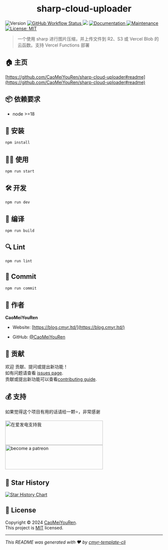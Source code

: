<h1 align="center">sharp-cloud-uploader </h1>
<p>
  <img alt="Version" src="https://img.shields.io/github/package-json/v/CaoMeiYouRen/sharp-cloud-uploader.svg" />
  <a href="https://github.com/CaoMeiYouRen/sharp-cloud-uploader/actions?query=workflow%3ARelease" target="_blank">
    <img alt="GitHub Workflow Status" src="https://img.shields.io/github/actions/workflow/status/CaoMeiYouRen/sharp-cloud-uploader/release.yml?branch=master">
  </a>
  <img src="https://img.shields.io/badge/node-%3E%3D18-blue.svg" />
  <a href="https://github.com/CaoMeiYouRen/sharp-cloud-uploader#readme" target="_blank">
    <img alt="Documentation" src="https://img.shields.io/badge/documentation-yes-brightgreen.svg" />
  </a>
  <a href="https://github.com/CaoMeiYouRen/sharp-cloud-uploader/graphs/commit-activity" target="_blank">
    <img alt="Maintenance" src="https://img.shields.io/badge/Maintained%3F-yes-green.svg" />
  </a>
  <a href="https://github.com/CaoMeiYouRen/sharp-cloud-uploader/blob/master/LICENSE" target="_blank">
    <img alt="License: MIT" src="https://img.shields.io/github/license/CaoMeiYouRen/sharp-cloud-uploader?color=yellow" />
  </a>
</p>


> 一个使用 sharp 进行图片压缩，并上传文件到 R2、S3 或 Vercel Blob 的云函数。支持 Vercel Functions 部署

## 🏠 主页

[https://github.com/CaoMeiYouRen/sharp-cloud-uploader#readme](https://github.com/CaoMeiYouRen/sharp-cloud-uploader#readme)


## 📦 依赖要求


- node >=18

## 🚀 安装

```sh
npm install
```

## 👨‍💻 使用

```sh
npm run start
```

## 🛠️ 开发

```sh
npm run dev
```

## 🔧 编译

```sh
npm run build
```

## 🔍 Lint

```sh
npm run lint
```

## 💾 Commit

```sh
npm run commit
```


## 👤 作者


**CaoMeiYouRen**

* Website: [https://blog.cmyr.ltd/](https://blog.cmyr.ltd/)

* GitHub: [@CaoMeiYouRen](https://github.com/CaoMeiYouRen)


## 🤝 贡献

欢迎 贡献、提问或提出新功能！<br />如有问题请查看 [issues page](https://github.com/CaoMeiYouRen/sharp-cloud-uploader/issues). <br/>贡献或提出新功能可以查看[contributing guide](https://github.com/CaoMeiYouRen/sharp-cloud-uploader/blob/master/CONTRIBUTING.md).

## 💰 支持

如果觉得这个项目有用的话请给一颗⭐️，非常感谢

<a href="https://afdian.com/@CaoMeiYouRen">
  <img src="https://cdn.jsdelivr.net/gh/CaoMeiYouRen/image-hosting-01@master/images/202306192324870.png" width="312px" height="78px" alt="在爱发电支持我">
</a>

<a href="https://patreon.com/CaoMeiYouRen">
    <img src="https://cdn.jsdelivr.net/gh/CaoMeiYouRen/image-hosting-01@master/images/202306142054108.svg" width="312px" height="78px" alt="become a patreon"/>
</a>

## 🌟 Star History

[![Star History Chart](https://api.star-history.com/svg?repos=CaoMeiYouRen/sharp-cloud-uploader&type=Date)](https://star-history.com/#CaoMeiYouRen/sharp-cloud-uploader&Date)

## 📝 License

Copyright © 2024 [CaoMeiYouRen](https://github.com/CaoMeiYouRen).<br />
This project is [MIT](https://github.com/CaoMeiYouRen/sharp-cloud-uploader/blob/master/LICENSE) licensed.

***
_This README was generated with ❤️ by [cmyr-template-cli](https://github.com/CaoMeiYouRen/cmyr-template-cli)_
